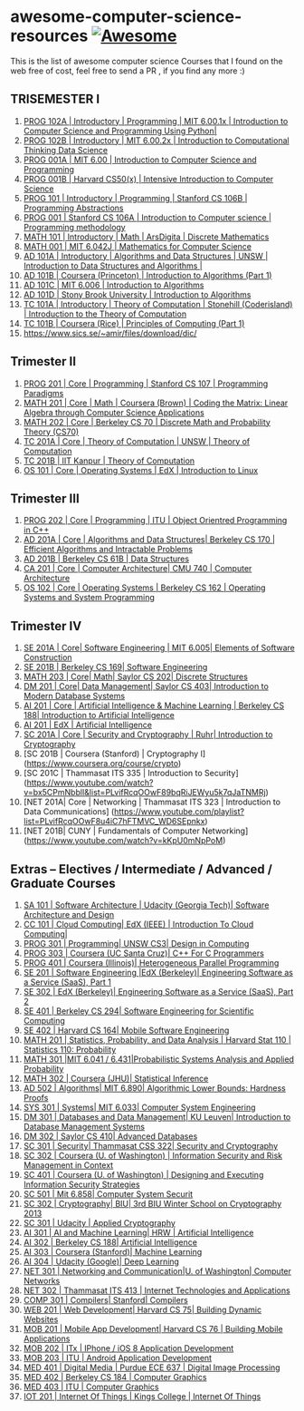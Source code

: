 # awesome-computer-science-resources [![Awesome](https://cdn.rawgit.com/sindresorhus/awesome/d7305f38d29fed78fa85652e3a63e154dd8e8829/media/badge.svg)](https://github.com/sindresorhus/awesome)

This is the list of awesome computer science Courses that I found on the web free of cost, feel free to send a PR , if you find any more :)

## TRISEMESTER I

  1. [PROG 102A | Introductory | Programming | MIT 6.00.1x | Introduction to Computer Science and Programming Using Python| ](https://www.edx.org/course/introduction-computer-science-mitx-6-00-1x-6#)
  2. [PROG 102B | Introductory | MIT 6.00.2x | Introduction to Computational Thinking Data Science ](https://www.edx.org/course/introduction-computational-thinking-data-mitx-6-00-2x-3#)
  3. [PROG 001A | MIT 6.00 | Introduction to Computer Science and Programming](http://ocw.mit.edu/courses/electrical-engineering-and-computer-science/6-00sc-introduction-to-computer-science-and-programming-spring-2011/)
  4. [PROG 001B | Harvard CS50(x) | Intensive Introduction to Computer Science ](https://www.edx.org/course/introduction-computer-science-harvardx-cs50x#.VST3yxPF_7c)
  5. [PROG 101  | Introductory | Programming | Stanford CS 106B | Programming Abstractions](https://www.youtube.com/view_play_list?p=FE6E58F856038C69)
  6. [PROG 001  | Stanford CS 106A | Introduction to Computer science | Programming methodology](https://see.stanford.edu/Course/CS106A)
  7. [MATH 101  | Introductory | Math | ArsDigita | Discrete Mathematics ](https://www.youtube.com/watch?v=h_9WjWENWV8&feature=share&list=PLTdIp1DywMlUpLHEg3ADhE6rrxhW_T5Rx)
  8. [MATH 001  | MIT 6.042J | Mathematics for Computer Science](http://ocw.mit.edu/courses/electrical-engineering-and-computer-science/6-042j-mathematics-for-computer-science-fall-2010/)
  9. [AD 101A   | Introductory | Algorithms and Data Structures | UNSW | Introduction to Data Structures and Algorithms | ](https://www.youtube.com/watch?v=RpRRUQFbePU&list=PLE621E25B3BF8B9D1)
  10. [AD 101B  | Coursera (Princeton) | Introduction to Algorithms (Part 1)](https://www.coursera.org/course/algs4partI)
  11. [AD 101C  | MIT 6.006 | Introduction to Algorithms ](http://ocw.mit.edu/courses/electrical-engineering-and-computer-science/6-006-introduction-to-algorithms-fall-2011/) 
  12. [AD 101D  | Stony Brook University | Introduction to Algorithms ](https://www.youtube.com/watch?v=ZFjhkohHdAA&list=PLOtl7M3yp-DV69F32zdK7YJcNXpTunF2b)
  13. [TC 101A  | Introductory | Theory of Computation | Stonehill (Coderisland) | Introduction to the Theory of Computation ](https://www.youtube.com/playlist?list=PL601FC994BDD963E4)
  14. [TC 101B  | Coursera (Rice) | Principles of Computing (Part 1) ](https://www.coursera.org/learn/principles-of-computing-1)
  15. https://www.sics.se/~amir/files/download/dic/ 
  
## Trimester II 
  
  1. [PROG 201 | Core | Programming | Stanford CS 107 | Programming Paradigms ](https://www.youtube.com/playlist?list=PL9D558D49CA734A02)
  2. [MATH 201 | Core | Math | Coursera (Brown) | Coding the Matrix: Linear Algebra through Computer Science Applications](https://www.coursera.org/course/matrix)
  3. [MATH 202 | Core | Berkeley CS 70  | Discrete Math and Probability Theory (CS70)](https://www.youtube.com/watch?v=2gfXZSA1oMg&index=2&list=PL-XXv-cvA_iDze6fOp3qofgyjJVUioedA)
  4. [TC 201A  | Core | Theory of Computation | UNSW | Theory of Computation ](https://www.youtube.com/playlist?list=PLslgisHe5tBM8UTCt1f66oMkpmjCblzkt)
  5. [TC 201B | IIT Kanpur | Theory of Computation ](https://www.youtube.com/watch?v=al4AK6ruRek&list=PLbMVogVj5nJSd25WnSU144ZyGmsqjuKr3)
  6. [OS 101 | Core | Operating Systems | EdX  | Introduction to Linux ](https://www.edx.org/course/v2/introduction-linux-linuxfoundationx-lfs101x-2)

## Trimester III

  1. [PROG 202 | Core | Programming | ITU  | Object Orientred Programming in C++](https://www.youtube.com/playlist?list=PLMMZ6bhZ4H68r2YVCy111_uIxytu3_HNi)
  2. [AD 201A | Core | Algorithms and Data Structures| Berkeley CS 170 | Efficient Algorithms and Intractable Problems ](https://www.youtube.com/playlist?list=PL-XXv-cvA_iBapEvcNwRuTJVt6BPpcMaJ)
  3. [AD 201B | Berkeley CS 61B | Data Structures](https://www.youtube.com/watch?v=frxF7Vs96YU&index=2&list=PL-XXv-cvA_iCZphAM_CG499wyMaJh_6dW)
  4. [CA 201 | Core | Computer Architecture| CMU 740 | Computer Architecture](https://www.youtube.com/playlist?list=PL5PHm2jkkXmgDN1PLwOY_tGtUlynnyV6D)
  5. [OS 102 | Core | Operating Systems | Berkeley CS 162 | Operating Systems and System Programming](https://www.youtube.com/watch?v=1IcZB26STUE&index=1&list=PL-XXv-cvA_iBDyz-ba4yDskqMDY6A1w_c)

## Trimester IV
  1. [SE 201A | Core| Software Engineering | MIT 6.005| Elements of Software Construction](http://ocw.mit.edu/courses/electrical-engineering-and-computer-science/6-005-elements-of-software-construction-fall-2011/index.htm)
  2. [SE 201B | Berkeley CS 169| Software Engineering ](https://www.youtube.com/watch?v=YCg2cbyjpTE&list=PL24AE36691A6EF62F)
  3. [MATH 203 | Core| Math| Saylor CS 202| Discrete Structures](http://www.saylor.org/courses/cs202/)
  4. [DM 201 | Core| Data Management| Saylor CS 403| Introduction to Modern Database Systems](http://www.saylor.org/courses/cs403/)
  5. [AI 201 | Core | Artificial Intelligence & Machine Learning | Berkeley CS 188| Introduction to Artificial Intelligence](https://www.youtube.com/watch?v=-IDTdDm2DHo&list=PLF1A9D9034225FC92)
  6. [AI 201 | EdX | Artificial Intelligence](https://www.edx.org/course/artificial-intelligence-uc-berkeleyx-cs188-1x#!)
  7. [SC 201A | Core | Security and Cryptography | Ruhr| Introduction to Cryptography](https://www.youtube.com/watch?v=2aHkqB2-46k)  
  8. [SC 201B  | Coursera (Stanford)                                         | Cryptography I]
  (https://www.coursera.org/course/crypto)
  9. [SC 201C  | Thammasat ITS 335                                           | Introduction to Security]
  (https://www.youtube.com/watch?v=bx5CPmNbblI&list=PLvifRcqOOwF89bqRiJEWyu5k7qJaTNMRj)
  10. [NET 201A| Core  | Networking           | Thammasat ITS 323           | Introduction to Data Communications]
  (https://www.youtube.com/playlist?list=PLvifRcqOOwF8u4iC7hFTMVC_WD6SEpnkx)
  11. [NET 201B| CUNY                                                       | Fundamentals of Computer Networking]
  (https://www.youtube.com/watch?v=kKpU0mNpPoM)
  

## Extras – Electives / Intermediate / Advanced / Graduate Courses
  1. [SA 101 | Software Architecture | Udacity (Georgia Tech)| Software Architecture and Design](https://www.udacity.com/course/software-architecture-design--ud821)
  2. [CC 101 | Cloud Computing| EdX (IEEE) | Introduction To Cloud Computing|](https://www.edx.org/course/introduction-cloud-computing-ieeex-cloudintro-x-0)
  3. [PROG 301 | Programming| UNSW CS3| Design in Computing](https://www.youtube.com/playlist?list=PL0C5D85DBA20E685C)
  4. [PROG 303 | Coursera (UC Santa Cruz)| C++ For C Programmers](https://www.coursera.org/course/cplusplus4c)
  5. [PROG 401 | Coursera (Illinois)| Heterogeneous Parallel Programming](https://www.coursera.org/course/hetero)
  6. [SE 201 | Software Engineering |EdX (Berkeley)| Engineering Software as a Service (SaaS), Part 1](https://www.edx.org/course/engineering-software-service-saas-part-1-uc-berkeleyx-cs169-1x)
  7. [SE 302 | EdX (Berkeley)| Engineering Software as a Service (SaaS), Part 2](https://www.edx.org/course/engineering-software-service-saas-part-2-uc-berkeleyx-cs169-2x)
  8. [SE 401 | Berkeley CS 294| Software Engineering for Scientific Computing](https://www.youtube.com/watch?v=zu3F-lB_MDo&list=PL-XXv-cvA_iB8Arh4Szxk275Cu4uRxVt4&index=2)
  9. [SE 402 | Harvard CS 164| Mobile Software Engineering](https://www.youtube.com/watch?v=17qB5-YHRcY&feature=share&list=PLkHsKoi6eZnwX9vYPzr42CsiVF1jyl25w)
  10. [MATH 201 | Statistics, Probability, and Data Analysis | Harvard Stat 110 | Statistics 110: Probability](https://www.youtube.com/playlist?list=PL2SOU6wwxB0uwwH80KTQ6ht66KWxbzTIo)
  11. [MATH 301 |MIT 6.041 / 6.431|Probabilistic Systems Analysis and Applied Probability](http://ocw.mit.edu/courses/electrical-engineering-and-computer-science/6-041-probabilistic-systems-analysis-and-applied-probability-fall-2010/index.htm)
  12. [MATH 302 | Coursera (JHU)| Statistical Inference](https://www.coursera.org/course/statinference)
  13. [AD 502 | Algorithms| MIT 6.890| Algorithmic Lower Bounds: Hardness Proofs](http://ocw.mit.edu/courses/electrical-engineering-and-computer-science/6-890-algorithmic-lower-bounds-fun-with-hardness-proofs-fall-2014/)
  14. [SYS 301 | Systems| MIT 6.033| Computer System Engineering](http://ocw.mit.edu/courses/electrical-engineering-and-computer-science/6-033-computer-system-engineering-spring-2009/)
  15. [DM 301 | Databases and Data Management| KU Leuven| Introduction to Database Management Systems](https://www.youtube.com/playlist?list=PLrebOOrMEaFlX8QLFiQnQ3lqh0IF5WCFv)
  16. [DM 302 | Saylor CS 410| Advanced Databases](http://www.saylor.org/courses/cs410/)
  17. [SC 301 | Security| Thammasat CSS 322| Security and Cryptography](https://www.youtube.com/playlist?list=PLvifRcqOOwF-b74gWV5TpyMFFs2dVlqTt)
  18. [SC 302 | Coursera (U. of Washington) | Information Security and Risk Management in Context](https://www.coursera.org/course/inforiskman)
  19. [SC 401 | Coursera (U. of Washington) | Designing and Executing Information Security Strategies](https://www.coursera.org/course/infosec)
  20. [SC 501 | Mit 6.858| Computer System Securit](http://ocw.mit.edu/courses/electrical-engineering-and-computer-science/6-858-computer-systems-security-fall-2014/)
  21. [SC 302 | Cryptography| BIU| 3rd BIU Winter School on Cryptography 2013](https://www.youtube.com/playlist?list=PLXF_IJaFk-9C4p3b2tK7H9a9axOm3EtjA&feature=mh_lolz)
  22. [SC 301 | Udacity | Applied Cryptography](https://www.udacity.com/course/applied-cryptography--cs387)
  23. [AI 301 | AI and Machine Learning| HRW | Artificial Intelligence](https://www.youtube.com/watch?v=katiy95_mxo&list=PL39B5D3AFC249556A)
  24. [AI 302 | Berkeley CS 188| Artificial Intelligence](https://www.youtube.com/watch?v=qZ23-HrWyUE&index=10&list=PLF1A9D9034225FC92)
  25. [AI 303 | Coursera (Stanford)| Machine Learning](https://www.coursera.org/course/ml)
  26. [AI 304 | Udacity (Google)| Deep Learning](https://www.udacity.com/course/deep-learning--ud730)
  27. [NET 301 | Networking and Communication|U. of Washington| Computer Networks](https://www.youtube.com/watch?v=d4_7dUFl4v0&list=PLkHsKoi6eZnzJl1qTzmvBwTxrSJW4D2Jj)
  28. [NET 302 | Thammasat ITS 413 | Internet Technologies and Applications](https://www.youtube.com/playlist?list=PLvifRcqOOwF9cfLMTE-42fiBsWvBsOEkS)
  29. [COMP 301 | Compilers| Stanford| Compilers](https://www.coursera.org/course/compilers)
  30. [WEB 201 | Web Development| Harvard CS 75| Building Dynamic Websites](http://cs75.tv/2012/summer/)
  31. [MOB 201 | Mobile App Development| Harvard CS 76 | Building Mobile Applications](https://www.youtube.com/watch?v=Lz7U66RLC1E&list=PLifX7FLW45Ncn-YnaBPSsVz2HYsW8mfAX&index=32)
  32. [MOB 202 | ITx | IPhone / iOS 8 Application Development](https://www.youtube.com/watch?v=GOEPVM5OzJk&list=PLy7oRd3ashWodnpf8rjfYEkTgwbOEsKfU)
  33. [MOB 203 | ITU | Android Application Development](https://www.youtube.com/playlist?list=PL1E8E7D2B6EB11301)
  34. [MED 401 | Digital Media | Purdue ECE 637 | Digital Image Processing](https://www.youtube.com/playlist?list=PL3ZrjaBngMS15UhKHUnNqW5wLBA4vlQeB)
  35. [MED 402 | Berkeley CS 184 | Computer Graphics](http://inst.eecs.berkeley.edu/~cs184/fa12/onlinelectures.html)
  36. [MED 403 | ITU  | Computer Graphics](https://www.youtube.com/playlist?list=PL9C949E9F19381E61)
  37. [IOT 201 | Internet Of Things | Kings College | Internet Of Things](https://www.futurelearn.com/courses/internet-of-things)
